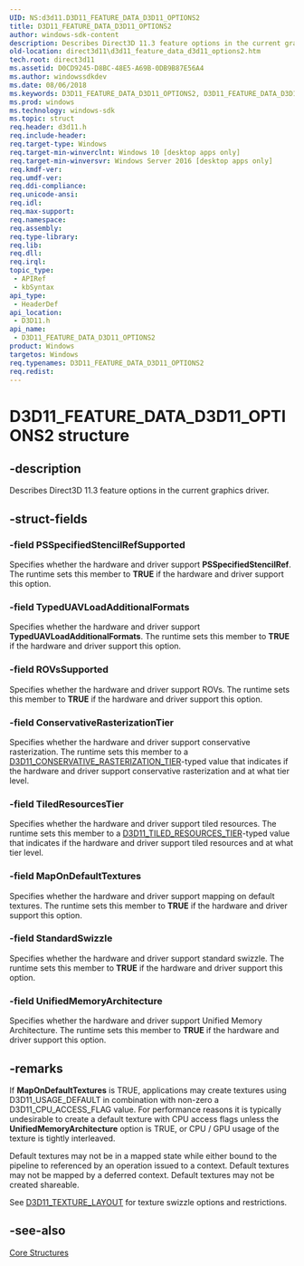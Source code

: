 ```yaml
---
UID: NS:d3d11.D3D11_FEATURE_DATA_D3D11_OPTIONS2
title: D3D11_FEATURE_DATA_D3D11_OPTIONS2
author: windows-sdk-content
description: Describes Direct3D 11.3 feature options in the current graphics driver.
old-location: direct3d11\d3d11_feature_data_d3d11_options2.htm
tech.root: direct3d11
ms.assetid: D0CD9245-D8BC-48E5-A69B-0DB9B87E56A4
ms.author: windowssdkdev
ms.date: 08/06/2018
ms.keywords: D3D11_FEATURE_DATA_D3D11_OPTIONS2, D3D11_FEATURE_DATA_D3D11_OPTIONS2 structure [Direct3D 11], d3d11/D3D11_FEATURE_DATA_D3D11_OPTIONS2, direct3d11.d3d11_feature_data_d3d11_options2
ms.prod: windows
ms.technology: windows-sdk
ms.topic: struct
req.header: d3d11.h
req.include-header: 
req.target-type: Windows
req.target-min-winverclnt: Windows 10 [desktop apps only]
req.target-min-winversvr: Windows Server 2016 [desktop apps only]
req.kmdf-ver: 
req.umdf-ver: 
req.ddi-compliance: 
req.unicode-ansi: 
req.idl: 
req.max-support: 
req.namespace: 
req.assembly: 
req.type-library: 
req.lib: 
req.dll: 
req.irql: 
topic_type:
 - APIRef
 - kbSyntax
api_type:
 - HeaderDef
api_location:
 - D3D11.h
api_name:
 - D3D11_FEATURE_DATA_D3D11_OPTIONS2
product: Windows
targetos: Windows
req.typenames: D3D11_FEATURE_DATA_D3D11_OPTIONS2
req.redist: 
---
```


# D3D11_FEATURE_DATA_D3D11_OPTIONS2 structure


## -description


Describes Direct3D 11.3 feature options in the current graphics driver.


## -struct-fields




### -field PSSpecifiedStencilRefSupported

Specifies whether the hardware and driver support <b>PSSpecifiedStencilRef</b>.
            The runtime sets this member to <b>TRUE</b> if the hardware and driver support this option.
          


### -field TypedUAVLoadAdditionalFormats

Specifies whether the hardware and driver support <b>TypedUAVLoadAdditionalFormats</b>.
            The runtime sets this member to <b>TRUE</b> if the hardware and driver support this option.
          


### -field ROVsSupported

Specifies whether the hardware and driver support ROVs.
            The runtime sets this member to <b>TRUE</b> if the hardware and driver support this option.
          


### -field ConservativeRasterizationTier

Specifies whether the hardware and driver support conservative rasterization.
            The runtime sets this member to a <a href="https://msdn.microsoft.com/en-us/library/Dn859364(v=VS.85).aspx">D3D11_CONSERVATIVE_RASTERIZATION_TIER</a>-typed value that indicates if the hardware and driver support conservative rasterization and at what tier level.
          


### -field TiledResourcesTier

Specifies whether the hardware and driver support tiled resources.
            The runtime sets this member to a <a href="https://msdn.microsoft.com/en-us/library/Dn280435(v=VS.85).aspx">D3D11_TILED_RESOURCES_TIER</a>-typed value that indicates if the hardware and driver support tiled resources and at what tier level.
          


### -field MapOnDefaultTextures

Specifies whether the hardware and driver support mapping on default textures.
            The runtime sets this member to <b>TRUE</b> if the hardware and driver support this option.
          


### -field StandardSwizzle

Specifies whether the hardware and driver support standard swizzle.
            The runtime sets this member to <b>TRUE</b> if the hardware and driver support this option.
          


### -field UnifiedMemoryArchitecture

Specifies whether the hardware and driver support Unified Memory Architecture.
            The runtime sets this member to <b>TRUE</b> if the hardware and driver support this option.
          


## -remarks



If <b>MapOnDefaultTextures</b> is TRUE, applications may create textures using D3D11_USAGE_DEFAULT in combination with non-zero a D3D11_CPU_ACCESS_FLAG value.
        For performance reasons it is typically undesirable to create a default texture with CPU access flags unless the <b>UnifiedMemoryArchitecture</b> option is TRUE, or CPU / GPU usage of the texture is tightly interleaved.
      

Default textures may not be in a mapped state while either bound to the pipeline to referenced by an operation issued to a context.
        Default textures may not be mapped by a deferred context.
        Default textures may not be created shareable.
      

See <a href="https://msdn.microsoft.com/en-us/library/Dn899168(v=VS.85).aspx">D3D11_TEXTURE_LAYOUT</a> for texture swizzle options and restrictions.
      




## -see-also




<a href="https://msdn.microsoft.com/en-us/library/Ff476155(v=VS.85).aspx">Core Structures</a>
 

 

